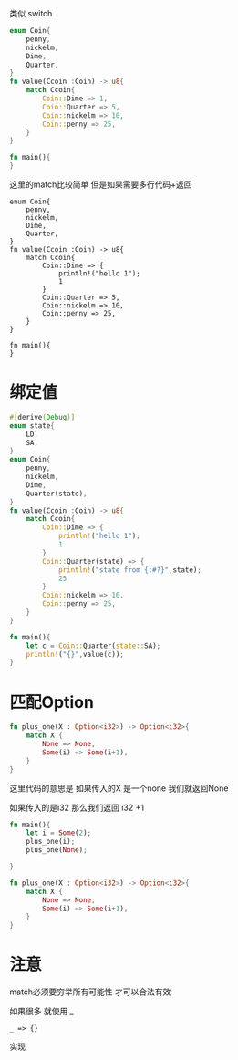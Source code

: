 类似 switch

```rust
enum Coin{
    penny,
    nickelm,
    Dime,
    Quarter,
}
fn value(Ccoin :Coin) -> u8{
    match Ccoin{
        Coin::Dime => 1,
        Coin::Quarter => 5,
        Coin::nickelm => 10,
        Coin::penny => 25,
    }
}

fn main(){
}
```

这里的match比较简单 但是如果需要多行代码+返回

```rsut
enum Coin{
    penny,
    nickelm,
    Dime,
    Quarter,
}
fn value(Ccoin :Coin) -> u8{
    match Ccoin{
        Coin::Dime => {
            println!("hello 1");
            1
        }
        Coin::Quarter => 5,
        Coin::nickelm => 10,
        Coin::penny => 25,
    }
}

fn main(){
}
```

# 绑定值

```rust
#[derive(Debug)]
enum state{
    LD,
    SA,
}
enum Coin{
    penny,
    nickelm,
    Dime,
    Quarter(state),
}
fn value(Ccoin :Coin) -> u8{
    match Ccoin{
        Coin::Dime => {
            println!("hello 1");
            1
        }
        Coin::Quarter(state) => {
            println!("state from {:#?}",state);
            25
        }
        Coin::nickelm => 10,
        Coin::penny => 25,
    }
}

fn main(){
    let c = Coin::Quarter(state::SA);
    println!("{}",value(c));
}
```

# 匹配Option<T>

```rust
fn plus_one(X : Option<i32>) -> Option<i32>{
    match X {
        None => None,
        Some(i) => Some(i+1),
    }
}
```

这里代码的意思是 如果传入的X 是一个none 我们就返回None

如果传入的是i32 那么我们返回 i32 +1 

```rust
fn main(){
    let i = Some(2);
    plus_one(i);
    plus_one(None);

}

fn plus_one(X : Option<i32>) -> Option<i32>{
    match X {
        None => None,
        Some(i) => Some(i+1),
    }
}
```

# 注意

match必须要穷举所有可能性 才可以合法有效

如果很多 就使用 _    

```
_ => {}
```

实现
